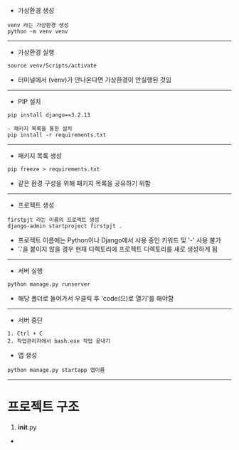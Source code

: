 - 가상환경 생성
```
venv 라는 가상환경 생성
python -m venv venv
```
---
- 가상환경 실행
```
source venv/Scripts/activate
```
- 터미널에서 (venv)가 안나온다면 가상환경이 안실행된 것임
---
- PIP 설치
```
pip install django==3.2.13

- 패키지 목록을 통한 설치
pip install -r requirements.txt
```
---
- 패키지 목록 생성
```
pip freeze > requirements.txt
```
  - 같은 환경 구성을 위해 패키지 목록을 공유하기 위함
---
- 프로젝트 생성
```
firstpjt 라는 이름의 프로젝트 생성
django-admin startproject firstpjt .
```
- 프로젝트 이름에는 Python이나 Django에서 사용 중인 키워드 및 '-' 사용 불가
- '.'을 붙이지 않을 경우 현재 디렉토리에 프로젝트 디렉토리를 새로 생성하게 됨
---
- 서버 실행
```
python manage.py runserver
```
- 해당 폴더로 들어가서 우클릭 후 'code(으)로 열기'를 해야함
---
- 서버 중단
```
1. Ctrl + C
2. 작업관리자에서 bash.exe 작업 끝내기
```
- 앱 생성
```
python manage.py startapp 앱이름
```
---
# 프로젝트 구조
1. __init__.py
  - 